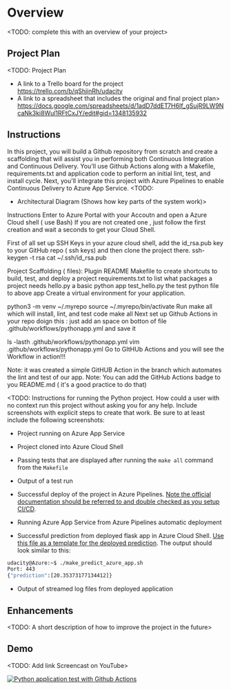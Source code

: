 # Overview

<TODO: complete this with an overview of your project>

## Project Plan
<TODO: Project Plan

* A link to a Trello board for the project
https://trello.com/b/qShjinRh/udacity
* A link to a spreadsheet that includes the original and final project plan>
https://docs.google.com/spreadsheets/d/1adD7ddET7H6If_gSujR9LW9NcaNk3ki8Wul1RFtCxJY/edit#gid=1348135932

## Instructions
In this project, you will build a Github repository from scratch and create a scaffolding that will assist you in performing both Continuous Integration and Continuous Delivery. You'll use Github Actions along with a Makefile, requirements.txt and application code to perform an initial lint, test, and install cycle. Next, you'll integrate this project with Azure Pipelines to enable Continuous Delivery to Azure App Service.
<TODO:  
* Architectural Diagram (Shows how key parts of the system work)>

Instructions
Enter to Azure Portal with your Accoutn and open a Azure Cloud shell ( use Bash)
If you are not created one , just follow the first creation and wait a seconds to get your Cloud Shell.

First of all set up SSH Keys in your azure cloud shell, add the id_rsa.pub key to your GitHub repo ( ssh keys) and then clone the project there.
ssh-keygen -t rsa
 cat ~/.ssh/id_rsa.pub

Project Scaffolding ( files):
Plugin	README
Makefile	to create shortcuts to build, test, and deploy a project
requirements.txt	to list what packages a project needs
hello.py	a basic python app
test_hello.py	the test python file to above app
Create a virtual environment for your application.

python3 -m venv ~/.myrepo
source ~/.myrepo/bin/activate
Run make all which will install, lint, and test code
make all
Next set up Github Actions in your repo doign this :
just add an space on botton of file .github/workflows/pythonapp.yml and save it

ls -lasth .github/workflows/pythonapp.yml
vim .github/workflows/pythonapp.yml
Go to GItHUb Actions and you will see the Workflow in action!!!

Note: it was created a simple GitHUB Action in the branch which automates the lint and test of our app. Note: You can add the GitHub Actions badge to you README.md ( it's a good practice to do that)



<TODO:  Instructions for running the Python project.  How could a user with no context run this project without asking you for any help.  Include screenshots with explicit steps to create that work. Be sure to at least include the following screenshots:

* Project running on Azure App Service

* Project cloned into Azure Cloud Shell

* Passing tests that are displayed after running the `make all` command from the `Makefile`

* Output of a test run

* Successful deploy of the project in Azure Pipelines.  [Note the official documentation should be referred to and double checked as you setup CI/CD](https://docs.microsoft.com/en-us/azure/devops/pipelines/ecosystems/python-webapp?view=azure-devops).

* Running Azure App Service from Azure Pipelines automatic deployment

* Successful prediction from deployed flask app in Azure Cloud Shell.  [Use this file as a template for the deployed prediction](https://github.com/udacity/nd082-Azure-Cloud-DevOps-Starter-Code/blob/master/C2-AgileDevelopmentwithAzure/project/starter_files/flask-sklearn/make_predict_azure_app.sh).
The output should look similar to this:

```bash
udacity@Azure:~$ ./make_predict_azure_app.sh
Port: 443
{"prediction":[20.35373177134412]}
```

* Output of streamed log files from deployed application

> 

## Enhancements

<TODO: A short description of how to improve the project in the future>

## Demo 

<TODO: Add link Screencast on YouTube>


[![Python application test with Github Actions](https://github.com/vanvietngo/Project-Scaffolding/actions/workflows/blank.yml/badge.svg)](https://github.com/vanvietngo/Project-Scaffolding/actions/workflows/blank.yml)